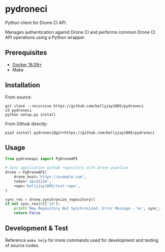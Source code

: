 # pydroneci

Python client for Drone CI API.

Manages authentication against Drone CI and performs common Drone CI API operations using a Python wrapper.

## Prerequisites

 - [Docker 18.09+](https://www.docker.com/)
 - Make

## Installation

From source:

```
git clone --recursive https://github.com/bellyjay1005/pydroneci
cd pydroneci
python setup.py install
```

From Github directly:

```
pip3 install pydroneci@git+https://github.com/bellyjay1005/pydroneci
```
## Usage

```python
from pydroneapi import PyDroneAPI

# Sync application github repository with Drone pipeline
drone = PyDroneAPI(
    drone_host='https://example.com',
    token='abcd1234',
    repo='bellyjay1005/test-repo',
)

sync_res = drone.synchronize_repository()
if not sync_res[0]['id']:
    print('New Repository Not Synchronized. Error Message - %s', sync_res)
    return False

```

## Development & Test

Reference `make help` for more commands used for development and testing of source codes.
